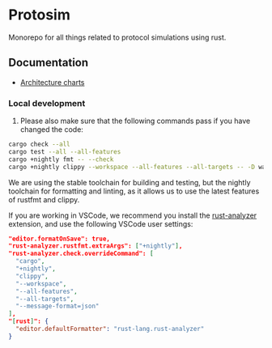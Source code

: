 # Protosim

Monorepo for all things related to protocol simulations using rust.

## Documentation

- [Architecture charts](https://drive.google.com/file/d/1p4HgglAWowNByYQxf44EEdJ9Cc1RNCaT/view?usp=sharing)

### Local development
1. Please also make sure that the following commands pass if you have changed the code:

```sh
cargo check --all
cargo test --all --all-features
cargo +nightly fmt -- --check
cargo +nightly clippy --workspace --all-features --all-targets -- -D warnings
```

We are using the stable toolchain for building and testing, but the nightly toolchain for formatting and linting, as it allows us to use the latest features of rustfmt and clippy.

If you are working in VSCode, we recommend you install the [rust-analyzer](https://rust-analyzer.github.io/) extension, and use the following VSCode user settings:

```json
"editor.formatOnSave": true,
"rust-analyzer.rustfmt.extraArgs": ["+nightly"],
"rust-analyzer.check.overrideCommand": [
  "cargo",
  "+nightly",
  "clippy",
  "--workspace",
  "--all-features",
  "--all-targets",
  "--message-format=json"
],
"[rust]": {
  "editor.defaultFormatter": "rust-lang.rust-analyzer"
}
```
